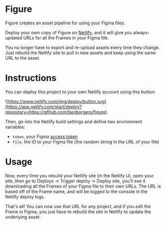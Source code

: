 # Figure

Figure creates an asset pipeline for using your Figma files. 

Deploy your own copy of Figure on [Netlify](https://www.netlify.com), and it will give you always-updated URLs for all the Frames in your Figma file. 

You no longer have to export and re-upload assets every time they change. Just rebuild the Netlify site to pull in new assets and keep using the same URL to the asset. 


# Instructions

You can deploy this project to your own Netlify account using this button: 

![https://www.netlify.com/img/deploy/button.svg](https://app.netlify.com/start/deploy?repository=https://github.com/benborgers/figure)

Then, go into the Netlify build settings and define two environment variables: 

* `token`, your Figma [access token](https://www.figma.com/developers/api#access-tokens)
* `file`, the ID to your Figma file (the random string in the URL of your file)

# Usage

Now, every time you rebuild your Netlify site (in the Netlify UI, open your site, then go to Deploys → Trigger deploy → Deploy site, you'll see it downloading all the Frames of your Figma file to their own URLs. The URL is based off of the Frame name, and will be logged to the console in the Netlify deploy logs. 

That's all! You can now use that URL for any project, and if you edit the Frame in Figma, you just have to rebuild the site in Netlify to update the underlying asset. 